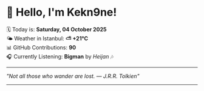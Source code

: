 # 👋 Hello, I'm Kekn9ne!

🗓️ Today is: **Saturday, 04 October 2025**  
🌤️ Weather in Istanbul: **⛅️  +21°C**  
📊 GitHub Contributions: **90**  
🎧 Currently Listening: **Bigman** by *Heijan* 🎶

---

_"Not all those who wander are lost. — *J.R.R. Tolkien*"_

---

